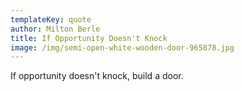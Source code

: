```yaml
---
templateKey: quote
author: Milton Berle
title: If Opportunity Doesn't Knock
image: /img/semi-open-white-wooden-door-965878.jpg
---
```

If opportunity doesn't knock, build a door.
